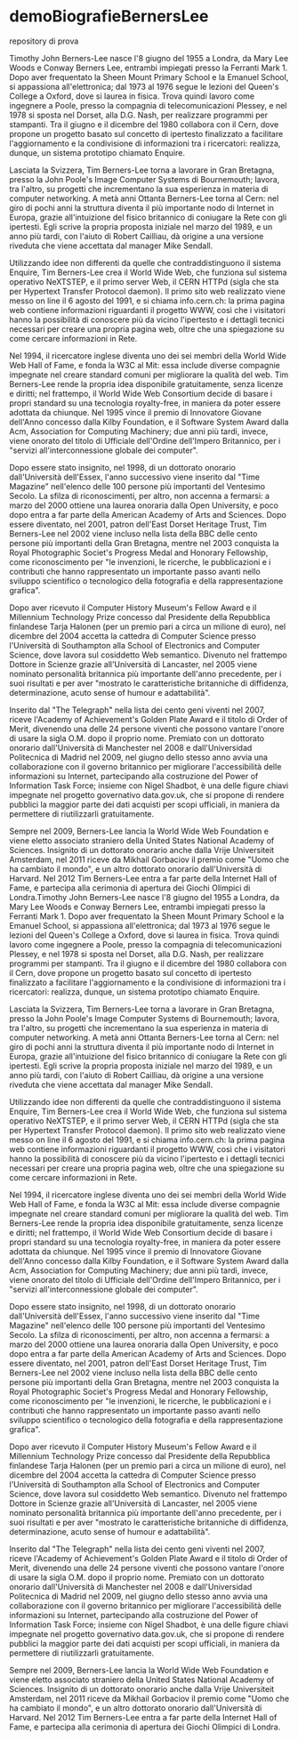 # demoBiografieBernersLee
repository di prova 

Timothy John Berners-Lee nasce l'8 giugno del 1955 a Londra, da Mary Lee Woods e Conway Berners Lee, entrambi impiegati presso la Ferranti Mark 1. Dopo aver frequentato la Sheen Mount Primary School e la Emanuel School, si appassiona all'elettronica; dal 1973 al 1976 segue le lezioni del Queen's College a Oxford, dove si laurea in fisica. Trova quindi lavoro come ingegnere a Poole, presso la compagnia di telecomunicazioni Plessey, e nel 1978 si sposta nel Dorset, alla D.G. Nash, per realizzare programmi per stampanti. Tra il giugno e il dicembre del 1980 collabora con il Cern, dove propone un progetto basato sul concetto di ipertesto finalizzato a facilitare l'aggiornamento e la condivisione di informazioni tra i ricercatori: realizza, dunque, un sistema prototipo chiamato Enquire.

Lasciata la Svizzera, Tim Berners-Lee torna a lavorare in Gran Bretagna, presso la John Poole's Image Computer Systems di Bournemouth; lavora, tra l'altro, su progetti che incrementano la sua esperienza in materia di computer networking. A metà anni Ottanta Berners-Lee torna al Cern: nel giro di pochi anni la struttura diventa il più importante nodo di Internet in Europa, grazie all'intuizione del fisico britannico di coniugare la Rete con gli ipertesti. Egli scrive la propria proposta iniziale nel marzo del 1989, e un anno più tardi, con l'aiuto di Robert Cailliau, dà origine a una versione riveduta che viene accettata dal manager Mike Sendall.

Utilizzando idee non differenti da quelle che contraddistinguono il sistema Enquire, Tim Berners-Lee crea il World Wide Web, che funziona sul sistema operativo NeXTSTEP, e il primo server Web, il CERN HTTPd (sigla che sta per Hypertext Transfer Protocol daemon). Il primo sito web realizzato viene messo on line il 6 agosto del 1991, e si chiama info.cern.ch: la prima pagina web contiene informazioni riguardanti il progetto WWW, così che i visitatori hanno la possibilità di conoscere più da vicino l'ipertesto e i dettagli tecnici necessari per creare una propria pagina web, oltre che una spiegazione su come cercare informazioni in Rete.

Nel 1994, il ricercatore inglese diventa uno dei sei membri della World Wide Web Hall of Fame, e fonda la W3C al Mit: essa include diverse compagnie impegnate nel creare standard comuni per migliorare la qualità del web. Tim Berners-Lee rende la propria idea disponibile gratuitamente, senza licenze e diritti; nel frattempo, il World Wide Web Consortium decide di basare i propri standard su una tecnologia royalty-free, in maniera da poter essere adottata da chiunque. Nel 1995 vince il premio di Innovatore Giovane dell'Anno concesso dalla Kilby Foundation, e il Software System Award dalla Acm, Association for Computing Machinery; due anni più tardi, invece, viene onorato del titolo di Ufficiale dell'Ordine dell'Impero Britannico, per i "servizi all'interconnessione globale dei computer".

Dopo essere stato insignito, nel 1998, di un dottorato onorario dall'Università dell'Essex, l'anno successivo viene inserito dal "Time Magazine" nell'elenco delle 100 persone più importanti del Ventesimo Secolo. La sfilza di riconoscimenti, per altro, non accenna a fermarsi: a marzo del 2000 ottiene una laurea onoraria dalla Open University, e poco dopo entra a far parte della American Academy of Arts and Sciences. Dopo essere diventato, nel 2001, patron dell'East Dorset Heritage Trust, Tim Berners-Lee nel 2002 viene incluso nella lista della BBC delle cento persone più importanti della Gran Bretagna, mentre nel 2003 conquista la Royal Photographic Societ's Progress Medal and Honorary Fellowship, come riconoscimento per "le invenzioni, le ricerche, le pubblicazioni e i contributi che hanno rappresentato un importante passo avanti nello sviluppo scientifico o tecnologico della fotografia e della rappresentazione grafica".

Dopo aver ricevuto il Computer History Museum's Fellow Award e il Millennium Technology Prize concesso dal Presidente della Repubblica finlandese Tarja Halonen (per un premio pari a circa un milione di euro), nel dicembre del 2004 accetta la cattedra di Computer Science presso l'Università di Southampton alla School of Electronics and Computer Science, dove lavora sul cosiddetto Web semantico. Divenuto nel frattempo Dottore in Scienze grazie all'Università di Lancaster, nel 2005 viene nominato personalità britannica più importante dell'anno precedente, per i suoi risultati e per aver "mostrato le caratteristiche britanniche di diffidenza, determinazione, acuto sense of humour e adattabilità".

Inserito dal "The Telegraph" nella lista dei cento geni viventi nel 2007, riceve l'Academy of Achievement's Golden Plate Award e il titolo di Order of Merit, divenendo una delle 24 persone viventi che possono vantare l'onore di usare la sigla O.M. dopo il proprio nome. Premiato con un dottorato onorario dall'Università di Manchester nel 2008 e dall'Universidad Politecnica di Madrid nel 2009, nel giugno dello stesso anno avvia una collaborazione con il governo britannico per migliorare l'accessibilità delle informazioni su Internet, partecipando alla costruzione del Power of Information Task Force; insieme con Nigel Shadbot, è una delle figure chiavi impegnate nel progetto governativo data.gov.uk, che si propone di rendere pubblici la maggior parte dei dati acquisti per scopi ufficiali, in maniera da permettere di riutilizzarli gratuitamente.

Sempre nel 2009, Berners-Lee lancia la World Wide Web Foundation e viene eletto associato straniero della United States National Academy of Sciences. Insignito di un dottorato onorario anche dalla Vrije Universiteit Amsterdam, nel 2011 riceve da Mikhail Gorbaciov il premio come "Uomo che ha cambiato il mondo", e un altro dottorato onorario dall'Università di Harvard. Nel 2012 Tim Berners-Lee entra a far parte della Internet Hall of Fame, e partecipa alla cerimonia di apertura dei Giochi Olimpici di Londra.Timothy John Berners-Lee nasce l'8 giugno del 1955 a Londra, da Mary Lee Woods e Conway Berners Lee, entrambi impiegati presso la Ferranti Mark 1. Dopo aver frequentato la Sheen Mount Primary School e la Emanuel School, si appassiona all'elettronica; dal 1973 al 1976 segue le lezioni del Queen's College a Oxford, dove si laurea in fisica. Trova quindi lavoro come ingegnere a Poole, presso la compagnia di telecomunicazioni Plessey, e nel 1978 si sposta nel Dorset, alla D.G. Nash, per realizzare programmi per stampanti. Tra il giugno e il dicembre del 1980 collabora con il Cern, dove propone un progetto basato sul concetto di ipertesto finalizzato a facilitare l'aggiornamento e la condivisione di informazioni tra i ricercatori: realizza, dunque, un sistema prototipo chiamato Enquire.

Lasciata la Svizzera, Tim Berners-Lee torna a lavorare in Gran Bretagna, presso la John Poole's Image Computer Systems di Bournemouth; lavora, tra l'altro, su progetti che incrementano la sua esperienza in materia di computer networking. A metà anni Ottanta Berners-Lee torna al Cern: nel giro di pochi anni la struttura diventa il più importante nodo di Internet in Europa, grazie all'intuizione del fisico britannico di coniugare la Rete con gli ipertesti. Egli scrive la propria proposta iniziale nel marzo del 1989, e un anno più tardi, con l'aiuto di Robert Cailliau, dà origine a una versione riveduta che viene accettata dal manager Mike Sendall.

Utilizzando idee non differenti da quelle che contraddistinguono il sistema Enquire, Tim Berners-Lee crea il World Wide Web, che funziona sul sistema operativo NeXTSTEP, e il primo server Web, il CERN HTTPd (sigla che sta per Hypertext Transfer Protocol daemon). Il primo sito web realizzato viene messo on line il 6 agosto del 1991, e si chiama info.cern.ch: la prima pagina web contiene informazioni riguardanti il progetto WWW, così che i visitatori hanno la possibilità di conoscere più da vicino l'ipertesto e i dettagli tecnici necessari per creare una propria pagina web, oltre che una spiegazione su come cercare informazioni in Rete.

Nel 1994, il ricercatore inglese diventa uno dei sei membri della World Wide Web Hall of Fame, e fonda la W3C al Mit: essa include diverse compagnie impegnate nel creare standard comuni per migliorare la qualità del web. Tim Berners-Lee rende la propria idea disponibile gratuitamente, senza licenze e diritti; nel frattempo, il World Wide Web Consortium decide di basare i propri standard su una tecnologia royalty-free, in maniera da poter essere adottata da chiunque. Nel 1995 vince il premio di Innovatore Giovane dell'Anno concesso dalla Kilby Foundation, e il Software System Award dalla Acm, Association for Computing Machinery; due anni più tardi, invece, viene onorato del titolo di Ufficiale dell'Ordine dell'Impero Britannico, per i "servizi all'interconnessione globale dei computer".

Dopo essere stato insignito, nel 1998, di un dottorato onorario dall'Università dell'Essex, l'anno successivo viene inserito dal "Time Magazine" nell'elenco delle 100 persone più importanti del Ventesimo Secolo. La sfilza di riconoscimenti, per altro, non accenna a fermarsi: a marzo del 2000 ottiene una laurea onoraria dalla Open University, e poco dopo entra a far parte della American Academy of Arts and Sciences. Dopo essere diventato, nel 2001, patron dell'East Dorset Heritage Trust, Tim Berners-Lee nel 2002 viene incluso nella lista della BBC delle cento persone più importanti della Gran Bretagna, mentre nel 2003 conquista la Royal Photographic Societ's Progress Medal and Honorary Fellowship, come riconoscimento per "le invenzioni, le ricerche, le pubblicazioni e i contributi che hanno rappresentato un importante passo avanti nello sviluppo scientifico o tecnologico della fotografia e della rappresentazione grafica".

Dopo aver ricevuto il Computer History Museum's Fellow Award e il Millennium Technology Prize concesso dal Presidente della Repubblica finlandese Tarja Halonen (per un premio pari a circa un milione di euro), nel dicembre del 2004 accetta la cattedra di Computer Science presso l'Università di Southampton alla School of Electronics and Computer Science, dove lavora sul cosiddetto Web semantico. Divenuto nel frattempo Dottore in Scienze grazie all'Università di Lancaster, nel 2005 viene nominato personalità britannica più importante dell'anno precedente, per i suoi risultati e per aver "mostrato le caratteristiche britanniche di diffidenza, determinazione, acuto sense of humour e adattabilità".

Inserito dal "The Telegraph" nella lista dei cento geni viventi nel 2007, riceve l'Academy of Achievement's Golden Plate Award e il titolo di Order of Merit, divenendo una delle 24 persone viventi che possono vantare l'onore di usare la sigla O.M. dopo il proprio nome. Premiato con un dottorato onorario dall'Università di Manchester nel 2008 e dall'Universidad Politecnica di Madrid nel 2009, nel giugno dello stesso anno avvia una collaborazione con il governo britannico per migliorare l'accessibilità delle informazioni su Internet, partecipando alla costruzione del Power of Information Task Force; insieme con Nigel Shadbot, è una delle figure chiavi impegnate nel progetto governativo data.gov.uk, che si propone di rendere pubblici la maggior parte dei dati acquisti per scopi ufficiali, in maniera da permettere di riutilizzarli gratuitamente.

Sempre nel 2009, Berners-Lee lancia la World Wide Web Foundation e viene eletto associato straniero della United States National Academy of Sciences. Insignito di un dottorato onorario anche dalla Vrije Universiteit Amsterdam, nel 2011 riceve da Mikhail Gorbaciov il premio come "Uomo che ha cambiato il mondo", e un altro dottorato onorario dall'Università di Harvard. Nel 2012 Tim Berners-Lee entra a far parte della Internet Hall of Fame, e partecipa alla cerimonia di apertura dei Giochi Olimpici di Londra.
